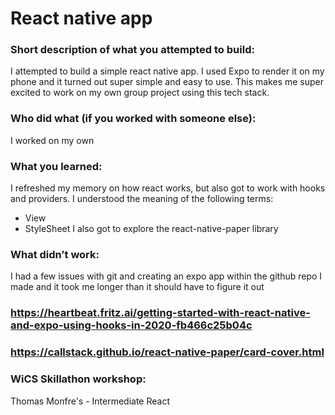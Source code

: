# React native app

### Short description of what you attempted to build: 
I attempted to build a simple react native app. I used Expo to render it on my phone and it turned out super simple and easy to use. This makes me super excited to work on my own group project using this tech stack.
### Who did what (if you worked with someone else): 
I worked on my own
### What you learned: 
I refreshed my memory on how react works, but also got to work with hooks and providers. I understood the meaning of the following terms:
- View
- StyleSheet
I also got to explore the react-native-paper library 
### What didn’t work: 
I had a few issues with git and creating an expo app within the github repo I made and it took me longer than it should have to figure it out
### https://heartbeat.fritz.ai/getting-started-with-react-native-and-expo-using-hooks-in-2020-fb466c25b04c
### https://callstack.github.io/react-native-paper/card-cover.html
### WiCS Skillathon workshop:
Thomas Monfre's - Intermediate React
